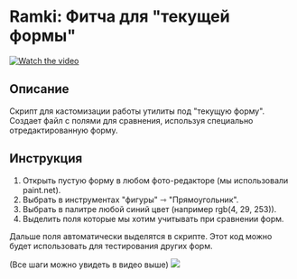 # Ramki: Фитча для "текущей формы"

[![Watch the video](https://img.youtube.com/vi/QBdyVJiMgME/maxresdefault.jpg)](https://youtu.be/QBdyVJiMgME)

## Описание
Скрипт для кастомизации работы утилиты под "текущую форму". Создает файл с полями для сравнения, используя специально отредактированную форму.

## Инструкция
1. Открыть пустую форму в любом фото-редакторе (мы использовали paint.net).
2. Выбрать в инструментах "фигуры" ⇾ "Прямоугольник".
3. Выбрать в палитре любой синий цвет (например rgb(4, 29, 253)).
4. Выделить поля которые мы хотим учитывать при сравнении форм.

Дальше поля автоматически выделятся в скрипте. Этот код можно будет использовать для тестирования других форм. 

(Все шаги можно увидеть в видео выше)
![](https://github.com/VladKovalevv/ReadmeNTI/blob/main/ramki_img.png)


